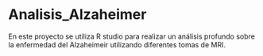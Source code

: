 # Analisis_Alzaheimer
En este proyecto se utiliza R studio para realizar un análisis profundo sobre la enfermedad del Alzaheimeir utilizando diferentes tomas de MRI.
